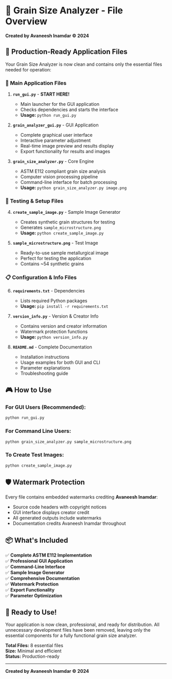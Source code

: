 # 📁 Grain Size Analyzer - File Overview

**Created by Avaneesh Inamdar © 2024**

## 🎯 Production-Ready Application Files

Your Grain Size Analyzer is now clean and contains only the essential files needed for operation:

### 🚀 **Main Application Files**

1. **`run_gui.py`** - **START HERE!** 
   - Main launcher for the GUI application
   - Checks dependencies and starts the interface
   - **Usage:** `python run_gui.py`

2. **`grain_analyzer_gui.py`** - GUI Application
   - Complete graphical user interface
   - Interactive parameter adjustment
   - Real-time image preview and results display
   - Export functionality for results and images

3. **`grain_size_analyzer.py`** - Core Engine
   - ASTM E112 compliant grain size analysis
   - Computer vision processing pipeline
   - Command-line interface for batch processing
   - **Usage:** `python grain_size_analyzer.py image.png`

### 🧪 **Testing & Setup Files**

4. **`create_sample_image.py`** - Sample Image Generator
   - Creates synthetic grain structures for testing
   - Generates `sample_microstructure.png`
   - **Usage:** `python create_sample_image.py`

5. **`sample_microstructure.png`** - Test Image
   - Ready-to-use sample metallurgical image
   - Perfect for testing the application
   - Contains ~54 synthetic grains

### 📋 **Configuration & Info Files**

6. **`requirements.txt`** - Dependencies
   - Lists required Python packages
   - **Usage:** `pip install -r requirements.txt`

7. **`version_info.py`** - Version & Creator Info
   - Contains version and creator information
   - Watermark protection functions
   - **Usage:** `python version_info.py`

8. **`README.md`** - Complete Documentation
   - Installation instructions
   - Usage examples for both GUI and CLI
   - Parameter explanations
   - Troubleshooting guide

## 🎮 **How to Use**

### For GUI Users (Recommended):
```bash
python run_gui.py
```

### For Command Line Users:
```bash
python grain_size_analyzer.py sample_microstructure.png
```

### To Create Test Images:
```bash
python create_sample_image.py
```

## 🛡️ **Watermark Protection**

Every file contains embedded watermarks crediting **Avaneesh Inamdar**:
- Source code headers with copyright notices
- GUI interface displays creator credit
- All generated outputs include watermarks
- Documentation credits Avaneesh Inamdar throughout

## 📦 **What's Included**

✅ **Complete ASTM E112 Implementation**  
✅ **Professional GUI Application**  
✅ **Command-Line Interface**  
✅ **Sample Image Generator**  
✅ **Comprehensive Documentation**  
✅ **Watermark Protection**  
✅ **Export Functionality**  
✅ **Parameter Optimization**  

## 🎉 **Ready to Use!**

Your application is now clean, professional, and ready for distribution. All unnecessary development files have been removed, leaving only the essential components for a fully functional grain size analyzer.

**Total Files:** 8 essential files  
**Size:** Minimal and efficient  
**Status:** Production-ready  

---
**Created by Avaneesh Inamdar © 2024**